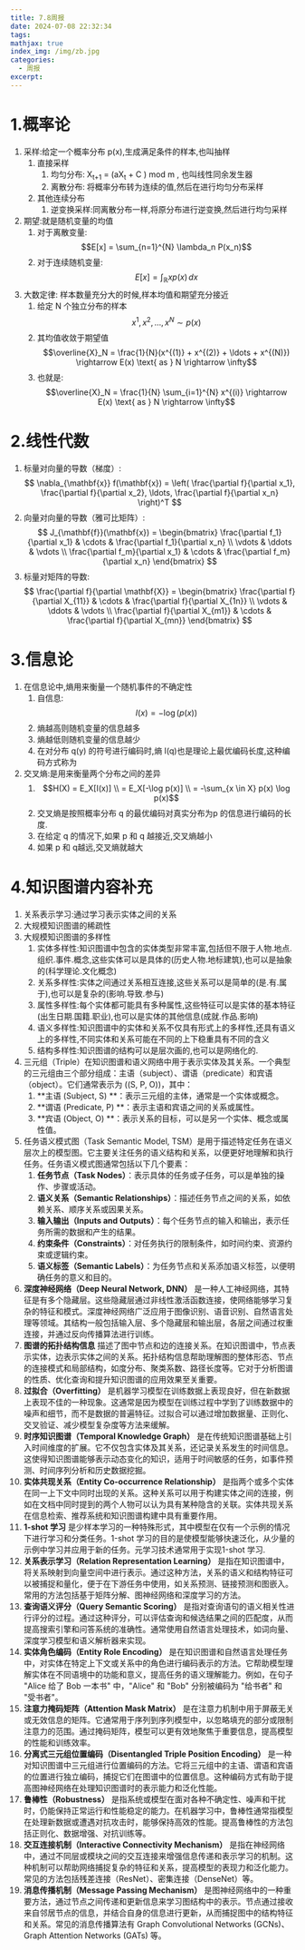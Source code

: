 ```yaml
---
title: 7.8周报
date: 2024-07-08 22:32:34
tags:
mathjax: true
index_img: /img/zb.jpg
categories:
  - 周报
excerpt: 
---
```


# 1.概率论
1. 采样:给定一个概率分布 p(x),生成满足条件的样本,也叫抽样
	1. 直接采样
		1. 均匀分布: X<sub>t+1</sub> = (aX<sub>t</sub> + C ) mod m , 也叫线性同余发生器 
		2. 离散分布: 将概率分布转为连续的值,然后在进行均匀分布采样
	2. 其他连续分布
		1. 逆变换采样:同离散分布一样,将原分布进行逆变换,然后进行均匀采样
2. 期望:就是随机变量的均值
	1. 对于离散变量:$$E[x] = \sum_{n=1}^{N} \lambda_n P(x_n)$$
	2. 对于连续随机变量:$$E[x] = \int_{\mathbb{R}} x p(x) \, dx$$
3. 大数定律: 样本数量充分大的时候,样本均值和期望充分接近
	1. 给定 N 个独立分布的样本 $$x^{1}, x^{2}, \ldots, x^{N} \sim p(x)$$
	2. 其均值收敛于期望值$$\overline{X}_N = \frac{1}{N}(x^{(1)} + x^{(2)} + \ldots + x^{(N)}) \rightarrow E(x) \text{ as } N \rightarrow \infty$$
	3. 也就是:$$\overline{X}_N = \frac{1}{N} \sum_{i=1}^{N} x^{(i)} \rightarrow E(x) \text{ as } N \rightarrow \infty$$
# 2.线性代数
1. 标量对向量的导数（梯度）: $$ \nabla_{\mathbf{x}} f(\mathbf{x}) = \left( \frac{\partial f}{\partial x_1}, \frac{\partial f}{\partial x_2}, \ldots, \frac{\partial f}{\partial x_n} \right)^T $$
2. 向量对向量的导数（雅可比矩阵）: $$ J_{\mathbf{f}}(\mathbf{x}) = \begin{bmatrix} \frac{\partial f_1}{\partial x_1} & \cdots & \frac{\partial f_1}{\partial x_n} \\ \vdots & \ddots & \vdots \\ \frac{\partial f_m}{\partial x_1} & \cdots & \frac{\partial f_m}{\partial x_n} \end{bmatrix} $$
3. 标量对矩阵的导数: $$ \frac{\partial f}{\partial \mathbf{X}} = \begin{bmatrix} \frac{\partial f}{\partial X_{11}} & \cdots & \frac{\partial f}{\partial X_{1n}} \\ \vdots & \ddots & \vdots \\ \frac{\partial f}{\partial X_{m1}} & \cdots & \frac{\partial f}{\partial X_{mn}} \end{bmatrix} $$
# 3.信息论
1. 在信息论中,熵用来衡量一个随机事件的不确定性
	1. 自信息: $$I(x) = -\log(p(x))$$
	2. 熵越高则随机变量的信息越多
	3. 熵越低则随机变量的信息越少
	4. 在对分布 q(y) 的符号进行编码时,熵 I(q)也是理论上最优编码长度,这种编码方式称为
2. 交叉熵:是用来衡量两个分布之间的差异
	1.  $$H(X) = E_X[I(x)] \\
= E_X[-\log p(x)] \\
= -\sum_{x \in X} p(x) \log p(x)$$
	2. 交叉熵是按照概率分布 q 的最优编码对真实分布为p 的信息进行编码的长度.
	3. 在给定 q 的情况下,如果 p 和 q 越接近,交叉熵越小
	4. 如果 p 和 q越远,交叉熵就越大

# 4.知识图谱内容补充
1. 关系表示学习:通过学习表示实体之间的关系
2. 大规模知识图谱的稀疏性
3. 大规模知识图谱的多样性
	1. 实体多样性:知识图谱中包含的实体类型非常丰富,包括但不限于人物.地点.组织.事件.概念,这些实体可以是具体的(历史人物.地标建筑),也可以是抽象的(科学理论.文化概念)
	2. 关系多样性:实体之间通过关系相互连接,这些关系可以是简单的(是.有.属于),也可以是复杂的(影响.导致.参与)
	3. 属性多样性:每个实体都可能具有多种属性,这些特征可以是实体的基本特征(出生日期.国籍.职业),也可以是实体的其他信息(成就.作品.影响)
	4. 语义多样性:知识图谱中的实体和关系不仅具有形式上的多样性,还具有语义上的多样性,不同实体和关系可能在不同的上下稳重具有不同的含义
	5. 结构多样性:知识图谱的结构可以是层次画的,也可以是网络化的. 
4. 三元组（Triple）在知识图谱和语义网络中用于表示实体及其关系。一个典型的三元组由三个部分组成：主语（subject）、谓语（predicate）和宾语（object）。它们通常表示为 \((S, P, O)\)，其中：
	1. **主语 (Subject, S) **：表示三元组的主体，通常是一个实体或概念。
	2. **谓语 (Predicate, P) **：表示主语和宾语之间的关系或属性。
	3. **宾语 (Object, O) **：表示关系的目标，可以是另一个实体、概念或属性值。
5. 任务语义模式图（Task Semantic Model, TSM）是用于描述特定任务在语义层次上的模型图。它主要关注任务的语义结构和关系，以便更好地理解和执行任务。任务语义模式图通常包括以下几个要素：
	1. **任务节点（Task Nodes）**：表示具体的任务或子任务，可以是单独的操作、步骤或活动。
	2. **语义关系（Semantic Relationships）**：描述任务节点之间的关系，如依赖关系、顺序关系或因果关系。
	3. **输入输出（Inputs and Outputs）**：每个任务节点的输入和输出，表示任务所需的数据和产生的结果。
	4. **约束条件（Constraints）**：对任务执行的限制条件，如时间约束、资源约束或逻辑约束。
	5. **语义标签（Semantic Labels）**：为任务节点和关系添加语义标签，以便明确任务的意义和目的。
6. **深度神经网络（Deep Neural Network, DNN）** 是一种人工神经网络，其特征是有多个隐藏层。这些隐藏层通过非线性激活函数连接，使网络能够学习复杂的特征和模式。深度神经网络广泛应用于图像识别、语音识别、自然语言处理等领域。其结构一般包括输入层、多个隐藏层和输出层，各层之间通过权重连接，并通过反向传播算法进行训练。
7. **图谱的拓扑结构信息** 描述了图中节点和边的连接关系。在知识图谱中，节点表示实体，边表示实体之间的关系。拓扑结构信息帮助理解图的整体形态、节点的连接模式和局部结构，如度分布、聚类系数、路径长度等。它对于分析图谱的性质、优化查询和提升知识图谱的应用效果至关重要。
8. **过拟合（Overfitting）** 是机器学习模型在训练数据上表现良好，但在新数据上表现不佳的一种现象。这通常是因为模型在训练过程中学到了训练数据中的噪声和细节，而不是数据的普遍特征。过拟合可以通过增加数据量、正则化、交叉验证、减少模型复杂度等方法来缓解。
9. **时序知识图谱（Temporal Knowledge Graph）** 是在传统知识图谱基础上引入时间维度的扩展。它不仅包含实体及其关系，还记录关系发生的时间信息。这使得知识图谱能够表示动态变化的知识，适用于时间敏感的任务，如事件预测、时间序列分析和历史数据挖掘。
10. **实体共现关系（Entity Co-occurrence Relationship）** 是指两个或多个实体在同一上下文中同时出现的关系。这种关系可以用于构建实体之间的连接，例如在文档中同时提到的两个人物可以认为具有某种隐含的关联。实体共现关系在信息检索、推荐系统和知识图谱构建中具有重要作用。
11. **1-shot 学习** 是少样本学习的一种特殊形式，其中模型在仅有一个示例的情况下进行学习和分类任务。1-shot 学习的目的是使模型能够快速泛化，从少量的示例中学习并应用于新的任务。元学习技术通常用于实现1-shot 学习.
12. **关系表示学习（Relation Representation Learning）** 是指在知识图谱中，将关系映射到向量空间中进行表示。通过这种方法，关系的语义和结构特征可以被捕捉和量化，便于在下游任务中使用，如关系预测、链接预测和图嵌入。常用的方法包括基于矩阵分解、图神经网络和深度学习的方法。
13. **查询语义评分（Query Semantic Scoring）** 是指对查询语句的语义相关性进行评分的过程。通过这种评分，可以评估查询和候选结果之间的匹配度，从而提高搜索引擎和问答系统的准确性。通常使用自然语言处理技术，如词向量、深度学习模型和语义解析器来实现。
14. **实体角色编码（Entity Role Encoding）** 是在知识图谱和自然语言处理任务中，对实体在特定上下文或关系中的角色进行编码表示的方法。它帮助模型理解实体在不同语境中的功能和意义，提高任务的语义理解能力。例如，在句子 "Alice 给了 Bob 一本书" 中，"Alice" 和 "Bob" 分别被编码为 "给书者" 和 "受书者"。
15. **注意力掩码矩阵（Attention Mask Matrix）** 是在注意力机制中用于屏蔽无关或无效信息的矩阵。它通常用于序列到序列模型中，以忽略填充的部分或限制注意力的范围。通过掩码矩阵，模型可以更有效地聚焦于重要信息，提高模型的性能和训练效率。
16. **分离式三元组位置编码（Disentangled Triple Position Encoding）** 是一种对知识图谱中三元组进行位置编码的方法。它将三元组中的主语、谓语和宾语的位置进行独立编码，捕捉它们在图谱中的位置信息。这种编码方式有助于提高图神经网络在处理知识图谱时的表示能力和泛化性能。
17. **鲁棒性（Robustness）** 是指系统或模型在面对各种不确定性、噪声和干扰时，仍能保持正常运行和性能稳定的能力。在机器学习中，鲁棒性通常指模型在处理新数据或遭遇对抗攻击时，能够保持高效的性能。提高鲁棒性的方法包括正则化、数据增强、对抗训练等。
18. **交互连接机制（Interactive Connectivity Mechanism）** 是指在神经网络中，通过不同层或模块之间的交互连接来增强信息传递和表示学习的机制。这种机制可以帮助网络捕捉复杂的特征和关系，提高模型的表现力和泛化能力。常见的方法包括残差连接（ResNet）、密集连接（DenseNet）等。
19. **消息传播机制（Message Passing Mechanism）** 是图神经网络中的一种重要方法，通过节点之间传递和更新信息来学习图结构中的表示。节点通过接收来自邻居节点的信息，并结合自身的信息进行更新，从而捕捉图中的结构特征和关系。常见的消息传播算法有 Graph Convolutional Networks (GCNs)、Graph Attention Networks (GATs) 等。